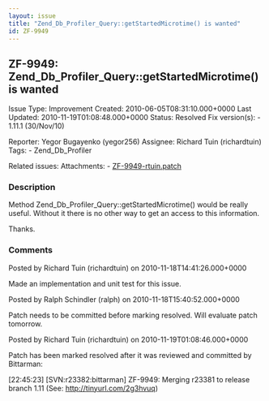 ```yaml
---
layout: issue
title: "Zend_Db_Profiler_Query::getStartedMicrotime() is wanted"
id: ZF-9949
---
```


ZF-9949: Zend\_Db\_Profiler\_Query::getStartedMicrotime() is wanted
-------------------------------------------------------------------

 Issue Type: Improvement Created: 2010-06-05T08:31:10.000+0000 Last Updated: 2010-11-19T01:08:48.000+0000 Status: Resolved Fix version(s): - 1.11.1 (30/Nov/10)
 
 Reporter:  Yegor Bugayenko (yegor256)  Assignee:  Richard Tuin (richardtuin)  Tags: - Zend\_Db\_Profiler
 
 Related issues: 
 Attachments: - [ZF-9949-rtuin.patch](/issues/secure/attachment/13464/ZF-9949-rtuin.patch)
 
### Description

Method Zend\_Db\_Profiler\_Query::getStartedMicrotime() would be really useful. Without it there is no other way to get an access to this information.

Thanks.

 

 

### Comments

Posted by Richard Tuin (richardtuin) on 2010-11-18T14:41:26.000+0000

Made an implementation and unit test for this issue.

 

 

Posted by Ralph Schindler (ralph) on 2010-11-18T15:40:52.000+0000

Patch needs to be committed before marking resolved. Will evaluate patch tomorrow.

 

 

Posted by Richard Tuin (richardtuin) on 2010-11-19T01:08:46.000+0000

Patch has been marked resolved after it was reviewed and committed by Bittarman:

[22:45:23] [SVN:r23382:bittarman] ZF-9949: Merging r23381 to release branch 1.11 (See: <http://tinyurl.com/2g3hvuq>)

 

 
